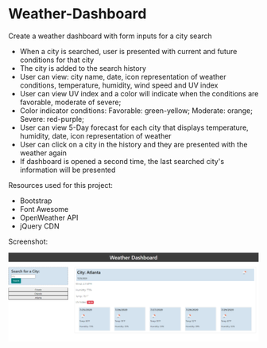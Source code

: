# Weather-Dashboard

Create a weather dashboard with form inputs for a city search 
- When a city is searched, user is presented with current and future conditions for that city 
- The city is added to the search history
- User can view: city name, date, icon representation of weather conditions, temperature, humidity, wind speed and UV index
- User can view UV index and a color will indicate when the conditions are favorable, moderate of severe; 
- Color indicator conditions: Favorable: green-yellow; Moderate: orange; Severe: red-purple; 
- User can view 5-Day forecast for each city that displays temperature, humidity, date, icon representation of weather
- User can click on a city in the history and they are presented with the weather again
- If dashboard is opened a second time, the last searched city's information will be presented

Resources used for this project: 
- Bootstrap
- Font Awesome
- OpenWeather API
- jQuery CDN

Screenshot: 

![Weather-Dashboard](assets/images/weatherdashboard.PNG)
